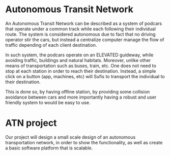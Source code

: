 # Autonomous Transit Network  

 An Autonomous Transit Network can be described as a system of podcars that operate under a common track while each following their individual route. The system is considered autonomous due to fact that no driving operator stir the cars, but instead a centralize computer manage the flow of traffic depending of each client destination. 
 
 In such system, the podcars operate on an ELEVATED guideway, while avoiding traffic, buildings and natural habitats. Moreover, unlike other means of transportation such as buses, train, etc. One does not need to stop at each station in order to reach their destination. Instead, a simple click on a button (app, machines, etc) will Sufis to transport the individual to their destination. 
 
 This is done so, by having offline station, by providing some collision avoidance between cars and more importantly having a robust and user friendly system to would be easy to use. 
 
 # ATN project
 
 Our project will design a small scale design of an autonomous transportation network, in order to show the functionality, as well as create a basic software platform that is scalable. 
 
 
 
